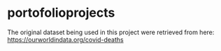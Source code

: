 # portofolioprojects

The original dataset being used in this project were retrieved from here: https://ourworldindata.org/covid-deaths
